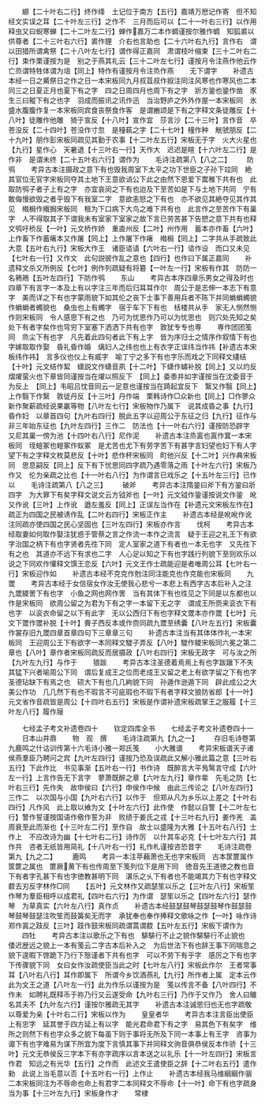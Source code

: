 <!-- { "loadSidebar": true } -->
　　縓【二十叶右二行】终作绛　土记位于南方【五行】嘉靖万厯记作寄　但不知经文实误之耳【二十叶左三行】之作不　三月而后可以【二十一叶右三行】以作用　释虫又曰蜺寒蝉【二十二叶左二行】蝉作嘉万二本作蜩谨按尔雅作蜩　知狐裘以供尊者【二十三叶右六行】裘作貍　介右也言助也【二十六叶右九行】言作右　谓以田猎所谓禽祭【二十八叶左七行】谓作得正嘉同　肃谓枝叶缩束【三十二叶右二行】束作栗谨按为是　别之于燕其礼云【三十二叶左七行】谨按月令注燕作他云作亡烝谓特牲体谓为俎【同上】特作有谨按月令注烝作燕
　　无下谓字
　　补遗古本经一日之觱祭日之作之日一本宋板同九月叔苴叔作掓注同注风寒也作寒风也二本同三之日夏正月也夏下有之字　四之日周四月也周下有之字　斨方銎也銎作凿　豕生三曰豵下有之也字　羽成而振讯之讯作迅　当治野庐之外外作屋一本宋板同　氷盛水腹腹作复一本宋板同宾食丧祭食作客　是谓豳颂是下有之字释文条徒雕反【十八叶】徒雕作他雕　猗于宣反【十八叶】宣作宜　莎言沙【二十三叶】言作音　卒苍没反【二十四叶】苍没作寸忽　是穜蓻之字【二十七叶】穜作种　觥虢朋反【二十九叶】朋作彭宋板同疏见其勤于农事【十二叶左五行】宋板无于字　火大火星也【九行】星作心　天暑退【十三叶右一行】天作大　迟迟是暄【十六叶左二行】是作非　是谓未终【二十五叶右六行】谓作为
　　毛诗注疏第八【八之二】
　　防鸮
　　考异古本注摄政之意下有也毁我周室下太平之功下世臣之子孙下竝同　絶其官位无官字宋板同夺其土地下王意欲诮公下此之由然下恩爱下鬻稚下共有也　此取防鸮子者子上有之字　亦宜哀闵之下有也迨及下至苦如是下与土地下共同　宁有敢侮慢欲毁之者乎毁下有我室二字　意欲恚怒之下有也　亦不欲见其絶夺见其作其见　橶梮作撠挶宋板同　租为下口病下大鸟之难下共有也　此言作之至苦作下有巢字　人不得取其子下谓我未有室家下室家之故下言已劳苦甚下告愬之意下共有也释文鸮吁桥反【一叶】元文桥作娇　重直州反【二叶】州作用　蓄本亦作畜【六叶】上作畜下作蓄瘏本又作屠【同上】上作屠下作瘏　橶梮【同上】二字共从手疏致此大意【五叶右九行】宋板大作王　诸臣谘请【六叶右一行】谘作设　而口又未见【七叶右一行】又作文　此句説彼作乱之意也【四行】也作曰下属正嘉同
　　补遗释文杀又所例反【七叶】例作列疏疑有将簒【一叶左一行】宋板有作其　防防一名鸋鴂【五叶左四行】下防作鸮
　　东山
　　考异古本序四章乐男女之得及时也四章下有言字一本及上有以字注三年而后归耳耳作尔　周公于是志伸一本志下有意字　美而详之下有也字蒙雨貌下如其伦之丧下士事下善用兵者不陈下并同蜎蜎蠋貌作蜎蜎者蠋貌也　桑虫也上有蠋字　宿于车下下有也　栝楼共从手　家无人恻然恻作则宋板同　令人感思下有之也　乃可为忧思作乃可以为忧思也　则穴处先知之矣处下有者字矣作也穹穷下室塞下洒洒下共有也字　敦犹专专也専
　　専作团团笺同　烝尘下有也字　凡先着此四句者此下有上字　皆为序归士之情序作叙情下有也字嫁取取作娶　昏礼昏作婚　缡妇人之纬也也上有衣字正误纬当作祎【补遗古本宋板纬作祎】　言多仪也仪上有威字　喻丁宁之多下有也字乐而戏之下同释文繣结【十叶】元文结作絜　蟏説文作蟏音夙【十二叶】下蟏作蟰补脱【同上】又以灼反熠燿萤火也下章皆同谨按当在燿以照反下　【同上】委黍并如字谨按当在沈委音于为反上　【同上】韦昭吕忱音同云一足意也谨按当在踦起宜反下　繄又作翳【同上】上作翳下作繄　敦徒丹反【十三叶】丹作端　栗韩诗作□众新也【同上】□作蓼众新作聚薪疏经说果臝等物【八叶左七行】宋板物作乃属下　说其成昏之事【九行】昏作妇　以章首四句【九叶右四行】脱此五字以迎周公于东征之归【九行】征作与　非三年始东征也【九叶左四行】三作二　防法也【十一叶右六行】谨按防恐辟字　又尼其巢一傍为池【十四叶右八行】尼作泥
　　补遗古本注烝寘也寘作窴一本宋板同　垤螘冢也螘冢作蚁冢　是尤苦也尤下有劳字苦下有甚字言妇望也妇下有人字望下有之字释文枚莫悲反【十叶】悲作杯宋板同　町他兴反【十二叶】兴作典宋板同　思息嗣反【同上】反下有下忧思同四字疏乃遇零落之雨【十叶左六行】宋板乃作又　伦为亲疏之比也【十一叶右八行】为作谓言已戏乐之【十五叶左三行】已作以
　　毛诗注疏第八【八之三】
　　破斧
　　考异古本注隋銎曰斧下有方銎曰斨四字　为大罪下有矣字释文说文云方钺斧也【一叶】元文钺作銎谨按说文作銎　吪又作讹【三叶】上作讹　遒左羞反【同上】正误左当作在【补遗元文宋板左作在】疏正为四国之民被诱作乱【二叶右四行】宋板正作主
　　补遗古本经是吪吪作讹注同疏亦使四国之民心坚固也【三叶左四行】宋板亦作言
　　伐柯
　　考异古本经取妻如何取作娶注犹惑于管蔡之言之作流一本作之流言　疑于王迎之礼王下有欲字治国之柄下有也字贤者先徃下同　定人室家之道下有者也一本无也字　又先徃下有之也　其道亦不远下有求也二字　人心足以知之下有也字践行列貌下至则欢乐以说之下同欢作懽释文馔王恋反【六叶】元文王作士疏能迎是者唯周公耳【七叶右一行】宋板迎作如
　　补遗古本经不克克作尅注同注能克也作克能也宋板同
　　九罭
　　考异古本经于女信宿女作汝无使我心悲兮一本悲上有西字古本后补入之注九罭緵罟下有也字　小鱼之网也网作罟　当有其体下有也徃见之下同是以东都也以作是宋板同　欲周公留之为君为下有之字一本留下无之字　谓成王所赍来衮衣下有也字　以衮衣命留之以下有此字　无以公西归下有也字释文罭本亦作罭【七叶】元文下罭作罭补脱【十叶】賷子西反本或作赍同疏九罭至绣囊【八叶左五行】宋板囊作裳存旧九罭四章首章四句下三章章三句
　　补遗古本注当有其体体作礼一本宋板同　王迎周公王下有欲字一本同释文騣子弄反【八叶】騣作緵宋板同六冕之第二章也【八叶】章作者宋板同疏反而居摄政【八叶右四行】宋板无政字　可与汝之所【九叶左九行】与作于
　　狼跋
　　考异古本注圣德着焉焉上有也字跋躐下不失其猛下兴者喻周公下同　谓后复成王之位而老成王又留之老上有欲字留之下有也字　圣德玷缺下有焉之也　硕大下有也几几絇貌下同　孙遁作逊遁下同　辟此成公之大美公作功　几几然下有也不瑕言不可疵瑕也不瑕下有者字释文狼防省郎【十一叶】元文省作音疏皆是周公【十四叶右五行】宋板是作谓补遗宋板疏掌王之服履【十三叶左八行】履作屦







　　七经孟子考文补遗卷四十
　　钦定四库全书
　　七经孟子考文补遗卷四十一
　　日本山井鼎
　　物　观　撰
　　毛诗注疏第九【九之一】
　　存旧毛诗卷第九鹿鸣之什诂训传第十六毛诗小雅一郑氏笺
　　小大雅谱
　　考异宋板谱天子诸侯燕羣臣乃聘问之宾【九叶左四行】谨按乃恐及误疏此又解小雅此篇之意【三叶右五行】下此作比　书见事渐【五叶右一行】书作诗　既醉言大平鳬鹥言守成【六叶左一行】上言作告无下言字　蓼萧既醉之章【六叶左九行】章作辈　先毛之防【七叶右三行】先作失　故申侯曰【六行】申侯作中候　由此三传论之【八叶左四行】三作二　以次国与小国【九叶右六行】以作于　但郑从凡为乡乐以上差之【十叶右四行】凡作风　此上取以飨为文【十叶左六行】此作使　作懿以自警【十二叶左七行】警作誓谨按国语作儆作誓为非　败绩于姜氏之戎【十三叶右九行】姜作羌　盖周衰至此而渐也【十三叶左二行】至作自　故士以盛隆为大雅【十五叶右八行】士作上　不应改诗为幽【十七叶右二行】诗作厉　以什其车必克【十七叶左六行】其作共　咨者无纸皆用简礼【十八叶右一行】礼作札谨按咨恐昔字
　　毛诗注疏卷第九【九之二】
　　鹿鸣
　　考异一本注苹藾萧也无也字宋板同　古本筐篚属作筐篚之属也　篚厥黄下有也传周至下笺列位下是用下同　徳音先王道徳之教也音下有者字孔甚下有也字徳教甚明下同　湛乐之乆下有者也不能竭其力下有也字释文菣去刃反字林作□同
　　【五叶】元文林作又疏瑟笙以乐之【三叶左八行】宋板笙作琴为羣臣相呼以成君礼【四叶右六行】为作谓　瑟笙以乐之【四叶左六行】瑟作琴　为草真实【六叶左八行】真作贞
　　补遗古本经鼓瑟鼓琴鼓瑟鼓琴作鼓瑟鼓琴鼓琴鼓瑟注吹笙而鼓簧矣无而字　承犹奉也奉作捧释文歌咏之作【一叶】咏作诗　郑作寘之跂反【三叶】跂作鼓宋板同疏谓蒿谓菣【五叶左五行】宋板下谓作为
　　四牡
　　考异古本注以歌乐之下有也　騑騑行不止之貌作騑騑行不止貌也　倭迟歴远之貌上一本有笺云二字古本后补入之　为后世法下有也辞王事下同喘息之貌下遑暇下啓跪下乃行下慤谨者下共有也字　可以不劳下有乎字　感厉之下有也字下传骤貌下同　女曰女作汝疏使臣当此之时【七叶左八行】宋板此作尔　王者常事耳【八叶右八行】耳作即属下　所谓今乡饮酒燕礼【九行】所作者上属　定本云作此为文王之道【八叶左一行】此为作乐以谨按为是　笺以传言不备【八叶四行】不作未　如聘礼既释币于祢乃行又云遂受命【九叶右三行】乃作于又作乃　舍人曰鵻名其夫不【九叶左六行】谨按尔雅疏无其字
　　补遗古本注诚思归也无也字疏敬以尊爱为亲【十叶右二行】宋板以作为
　　皇皇者华
　　考异古本注言臣出使臣上有忠字　延其誉于四方延上有以字　能光君命君下有之字　易其色下有矣字　维所之则然下有也字众多之貌下每虽下则于事将无所及下同一本事上有王字　咨事为诹下有也字难易为谋下所宜为度下言慎其事下并同释文驹音俱恭侯反本作骄【十三叶】元文无恭侯反三字本下有亦字疏序以言本送之以礼乐【十一叶左四行】宋板言作君　知远之有光华【五行】之作而　此述文王遣使臣之辞【十二叶右五行】遣作勑　此说上当毛意以否【十五叶右一行】上作止
　　补遗古本经我马维絪絪作骃二本宋板同注为不辱命也命上有君字二本同释文不辱命【十一叶】命下有也字疏身当为事【十三叶左九行】宋板身作才
　　常棣
